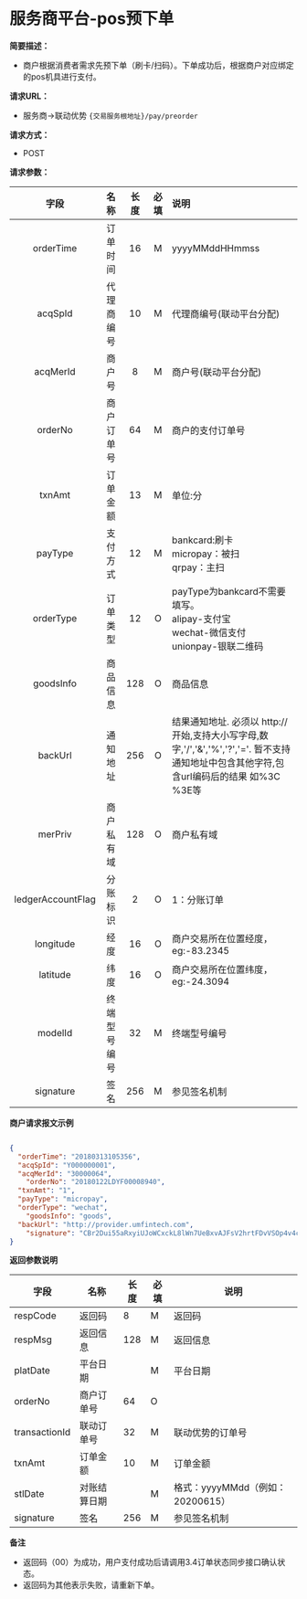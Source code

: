 # 服务商平台-pos预下单
    
**简要描述：** 

- 商户根据消费者需求先预下单（刷卡/扫码）。下单成功后，根据商户对应绑定的pos机具进行支付。

**请求URL：** 
- 服务商->联动优势
`{交易服务根地址}/pay/preorder`
  
**请求方式：**
- POST 

**请求参数：** 


|	字段	 |	名称	  |	长度  	|	必填  	|	说明	  |
|:--------:|:--------:|:--------:|:--------:|:--------|
|	orderTime	|	订单时间	|	16	|	M	|	yyyyMMddHHmmss	|
|	acqSpId	|	代理商编号	|	10	|	M	|	代理商编号(联动平台分配)	|
|	acqMerId	|	商户号	|	8	|	M	|	商户号(联动平台分配)	|
|	orderNo	|	商户订单号	|	64	|	M	|	商户的支付订单号	|
|	txnAmt	|	订单金额	|	13	|	M	|	单位:分	|
|	payType	|	支付方式	|	12	|	M	|	bankcard:刷卡<br> micropay：被扫<br> qrpay：主扫	|
|	orderType	|	订单类型	|	12	|	O	|	payType为bankcard不需要填写。<br> alipay-支付宝 <br> wechat-微信支付 <br> unionpay-银联二维码	|
|	goodsInfo	|	商品信息	|	128	|	O	|	商品信息	|
|	backUrl	|	通知地址	|	256	|	O	|	结果通知地址. 必须以 http://开始,支持大小写字母,数字,'/','&','%','?','='. 暂不支持通知地址中包含其他字符,包含url编码后的结果 如%3C %3E等|
|	merPriv	|	商户私有域	|	128	|	O	|	商户私有域	|
|	ledgerAccountFlag	|	分账标识	|	2	|	O	|	1：分账订单	|
|	longitude	|	经度	|	16	|	O	|	商户交易所在位置经度，eg:-83.2345	|
|	latitude	|	纬度	|	16	|	O	|	商户交易所在位置纬度，eg:-24.3094	|
|	modelId	|	终端型号编号	|	32	|	M	|	终端型号编号	|
|	signature	|	签名	|	256	|	M	|	参见签名机制	|

 **商户请求报文示例**

```json

{
  "orderTime": "20180313105356",
  "acqSpId": "Y000000001",
  "acqMerId": "30000064",
	"orderNo": "20180122LDYF00008940",
  "txnAmt": "1",
  "payType": "micropay",
  "orderType": "wechat",
	"goodsInfo": "goods",
  "backUrl": "http://provider.umfintech.com",
	"signature": "CBr2Dui55aRxyiUJoWCxckL8lWn7UeBxvAJFsV2hrtFDvVSOp4v4cgUPc1Nk3e1d+oitAhi9b3AAVSoAuEWV0fKKIQRwYTSPTzLbX9fLXq2KE423Km5GW5HWqpN8+guCH1UUpSlNVzVYax9h5D/n2YSWv/g6KWZYye+kEP8K3rA="
}

```

 **返回参数说明** 
 
|	字段	|	名称	|	长度	|	必填	|	说明	|
|--------|-------|--------|--------|--------|
|	respCode	|	返回码	|	8	|	M	|	返回码	|
|	respMsg	|	返回信息	|	128	|	M	|	返回信息	|
|	platDate	|	平台日期	|		|	M	|	平台日期   |
|	orderNo	|	商户订单号	|	64	|	O	|		|
|	transactionId	|	联动订单号	|	32	|	M	|	联动优势的订单号|
|	txnAmt	|	订单金额	|	10	|	M	|	订单金额 	|
|	stlDate	|	对账结算日期	|		|	M	| 	格式：yyyyMMdd（例如：20200615）|
|	signature	|	签名	|	256	|	M	|	参见签名机制	|

**备注** 

- 返回码（00）为成功，用户支付成功后请调用3.4订单状态同步接口确认状态。
- 返回码为其他表示失败，请重新下单。
